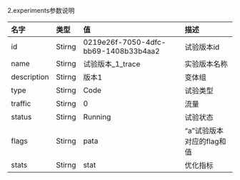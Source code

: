 2.experiments参数说明

| 名字 | 类型 | 值 | 描述 |
| :--- | :--- | :--- | :--- |
| id | Stirng | 0219e26f-7050-4dfc-bb69-1408b33b4aa2  | 试验版本id  |
| name | Stirng | 试验版本\_1\_trace  | 实验版本名称  |
| description | Stirng | 版本1  | 变体组  |
| type | Stirng | Code  | 试验类型  |
| traffic | Stirng | 0  | 流量  |
| status | Stirng | Running  | 试验状态  |
| flags | Stirng | pata  | “a”试验版本对应的flag和值  |
| stats | Stirng | stat  | 优化指标  |



